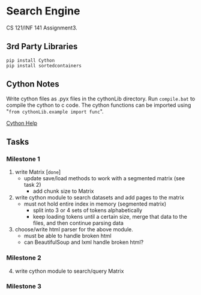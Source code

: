# Search Engine
CS 121/INF 141 Assignment3.

## 3rd Party Libraries
`pip install Cython` \
`pip install sortedcontainers`

## Cython Notes
Write cython files as .pyx files in the cythonLib directory. Run `compile.bat` to compile the cython to c code. The cython functions can be imported using "`from cythonLib.example import func`".

[Cython Help](https://cython.readthedocs.io/en/latest/src/userguide/language_basics.html)

## Tasks
### Milestone 1

1. write Matrix [`done`]
    - update save/load methods to work with a segmented matrix (see task 2)
        - add chunk size to Matrix
2. write cython module to search datasets and add pages to the matrix
    - must not hold entire index in memory (segmented matrix)
        - split into 3 or 4 sets of tokens alphabetically
        - keep loading tokens until a certain size, merge that data to the files, and then continue parsing data
3. choose/write html parser for the above module.
    - must be able to handle broken html
    - can BeautifulSoup and lxml handle broken html?

### Milestone 2

4. write cython module to search/query Matrix

### Milestone 3